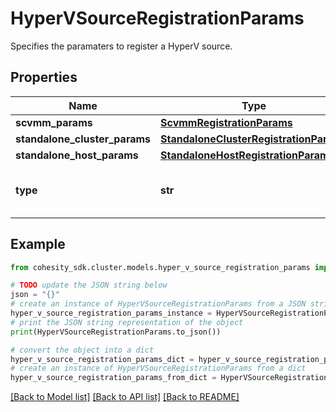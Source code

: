 # HyperVSourceRegistrationParams

Specifies the paramaters to register a HyperV source.

## Properties

Name | Type | Description | Notes
------------ | ------------- | ------------- | -------------
**scvmm_params** | [**ScvmmRegistrationParams**](ScvmmRegistrationParams.md) |  | [optional] 
**standalone_cluster_params** | [**StandaloneClusterRegistrationParams**](StandaloneClusterRegistrationParams.md) |  | [optional] 
**standalone_host_params** | [**StandaloneHostRegistrationParams**](StandaloneHostRegistrationParams.md) |  | [optional] 
**type** | **str** | Specifies the HyperV Source type. | 

## Example

```python
from cohesity_sdk.cluster.models.hyper_v_source_registration_params import HyperVSourceRegistrationParams

# TODO update the JSON string below
json = "{}"
# create an instance of HyperVSourceRegistrationParams from a JSON string
hyper_v_source_registration_params_instance = HyperVSourceRegistrationParams.from_json(json)
# print the JSON string representation of the object
print(HyperVSourceRegistrationParams.to_json())

# convert the object into a dict
hyper_v_source_registration_params_dict = hyper_v_source_registration_params_instance.to_dict()
# create an instance of HyperVSourceRegistrationParams from a dict
hyper_v_source_registration_params_from_dict = HyperVSourceRegistrationParams.from_dict(hyper_v_source_registration_params_dict)
```
[[Back to Model list]](../README.md#documentation-for-models) [[Back to API list]](../README.md#documentation-for-api-endpoints) [[Back to README]](../README.md)


